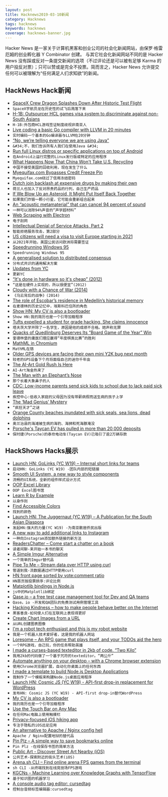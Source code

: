 ```yaml
---
layout: post
title: Hacknews2019-03-10新闻
category: Hacknews
tags: hacknews
keywords: hacknews
coverage: hacknews-banner.jpg
---
```


Hacker News 是一家关于计算机黑客和创业公司的社会化新闻网站，由保罗·格雷厄姆的创业孵化器 Y Combinator 创建。
与其它社会化新闻网站不同的是 Hacker News 没有踩或反对一条提交新闻的选项（不过评论还是可以被有足够 Karma 的用户投反对票）；只可以赞或是完全不投票。简而言之，Hacker News 允许提交任何可以被理解为“任何满足人们求知欲”的新闻。

## HackNews Hack新闻


- [SpaceX Crew Dragon Splashes Down After Historic Test Flight](https://www.scientificamerican.com/article/spacex-crew-dragon-splashes-down-after-historic-test-flight/)
- `SpaceX宇航员龙在历史性的试飞后溅落下来`
- [H-1B: Outsourcer HCL games visa system to discriminate against non-South Asians](https://www.mercurynews.com/2019/03/08/h-1b-outsourcing-giant-games-visa-system-to-discriminate-against-non-south-asians-in-hiring-lawsuit-claims/)
- `H-1B:外包商HCL游戏签证制度歧视非南亚人`
- [Live coding a basic Go compiler with LLVM in 20 minutes](https://github.com/pwaller/go2ll-talk)
- `实时编码一个基本的Go编译器与LLVM在20分钟`
- [“No, we’re telling everyone we are using Java”](https://twitter.com/joeerl/status/1104298407231922176)
- `&#34;不，我们告诉所有人我们在使用Java &#34;`
- [Run full Linux distros or specific applications on top of Android](https://github.com/CypherpunkArmory/UserLAnd)
- `在Android上运行完整的Linux发行版或特定的应用程序`
- [What Happens Now That China Won&#39;t Take U.S. Recycling](https://www.theatlantic.com/technology/archive/2019/03/china-has-stopped-accepting-our-trash/584131/)
- `中国不接受美国的回收利用，现在发生了什么`
- [Myequifax.com Bypasses Credit Freeze Pin](https://krebsonsecurity.com/2019/03/myequifax-com-bypasses-credit-freeze-pin/)
- `Myequifax.com绕过了信用冻结密码`
- [Dutch join backlash at expensive drugs by making their own](https://www.reuters.com/article/us-netherlands-pharmaceuticals-insight-idUSKCN1QP0M4)
- `荷兰人也加入了反对昂贵药品的行列，自己生产药品`
- [If We Blow Up an Asteroid, It Might Put Itself Back Together](https://www.nytimes.com/2019/03/08/science/asteroids-nuclear-weapons.html)
- `如果我们炸毁一颗小行星，它可能会重新组合起来`
- [An “acoustic metamaterial” that can cancel 94 percent of sound](https://www.bu.edu/research/articles/researchers-develop-acoustic-metamaterial-noise-cancellation-device/)
- `一种可以消除94%声音的“声学超材料”`
- [Web Scraping with Electron](https://en.jeffprod.com/blog/2019/web-scraping-with-electron/)
- `电子刮网`
- [Intellectual Denial of Service Attacks, Part 2](https://techiavellian.com/the-map-to-nowhere)
- `智能拒绝服务攻击，第2部分`
- [US citizens will need a visa to visit Europe starting in 2021](https://www.cnn.com/travel/article/us-citizens-need-visas-to-visit-europe-in-2021/index.html)
- `从2021年开始，美国公民访问欧洲将需要签证`
- [Speedrunning Windows 95](https://hackaday.com/2019/03/09/speedrunning-windows-95/)
- `Speedrunning Windows 95`
- [A generalised solution to distributed consensus](https://blog.acolyer.org/2019/03/08/a-generalised-solution-to-distributed-consensus/)
- `分布式共识的通用解决方案`
- [Updates from YC](https://blog.ycombinator.com/updates-from-yc/)
- `更新YC`
- [“It&#39;s done in hardware so it&#39;s cheap” (2012)](http://www.yosefk.com/blog/its-done-in-hardware-so-its-cheap.html)
- `“这是在硬件上实现的，所以很便宜”(2012)`
- [Cloudy with a Chance of War (2014)](http://nautil.us/issue/70/variables/cloudy-with-a-chance-of-war-rp)
- `《乌云背后的战争》(2014)`
- [The role of Escobar’s residence in Medellín’s historical memory](https://latinamericareports.com/the-demolition-of-escobar-monaco-in-medellins-historical-memory)
- `在麦德林的历史记忆中，埃斯科巴住所的角色`
- [Show HN: My CV is also a bootloader](https://github.com/pjimenezmateo/curriculum-bootloader#)
- `Show HN:我的简历也是一个引导加载程序`
- [Tufts expelled a student for grade hacking. She claims innocence](https://outline.com/ZTzSYa)
- `塔夫茨大学开除了一名学生，原因是他的成绩不合格。她声称无罪`
- [Quacks of Quedlinburg Deserves Its “Board Game of the Year” Win](https://arstechnica.com/gaming/2019/03/quacks-of-quedlinburg-review-brewing-bogus-potions-never-felt-better/)
- `奎德林堡的庸医们理应赢得“年度棋类比赛”的胜利`
- [MathML in Chromium](https://mathml.igalia.com/news/2019/02/12/launch-of-the-project/)
- `MathML在铬`
- [Older GPS devices are facing their own mini Y2K bug next month](https://www.theverge.com/2019/3/8/18255847/gps-week-rollover-issue-2019-garmin-tomtom-devices-affected)
- `较老的GPS设备下个月将面临自己的迷你千年虫`
- [The AI-Art Gold Rush Is Here](https://www.theatlantic.com/technology/archive/2019/03/ai-created-art-invades-chelsea-gallery-scene/584134/)
- `AI-Art淘金热来了`
- [The Man with an Elephant’s Nose](https://earlymodernmedicine.com/the-man-with-an-elephants-nose/)
- `那个长着大象鼻子的人`
- [CDC: Low-income parents send sick kids to school due to lack paid sick leave](https://www.cdc.gov/mmwr/volumes/68/wr/mm6809a1.htm)
- `疾控中心:低收入家庭的父母因为没有带薪病假而送生病的孩子上学`
- [The ‘Mad Genius’ Mystery](https://www.psychologytoday.com/us/articles/201707/the-mad-genius-mystery)
- `“疯狂天才”之谜`
- [Orange County beaches inundated with sick seals, sea lions, dead dolphins](https://www.latimes.com/local/lanow/la-me-ln-pmmc-rescued-animals-20190308-story.html)
- `奥兰治县的海滩被生病的海豹、海狮和死海豚淹没`
- [Porsche&#39;s Taycan EV has pulled in more than 20,000 deposits](https://www.engadget.com/2019/03/09/porche-taycan-ev-20-000-reservations/)
- `保时捷(Porsche)的泰坎电动车(Taycan EV)已吸引了逾2万辆存款`


## HackShows Hacks展示

- [Launch HN: GoLinks (YC W19) – Internal short links for teams](https://news.ycombinator.com/item?id=19340316)
- `启动HN: GoLinks (YC W19) -团队内部的短链接`
- [ Smooth UI System, a new way to style components](https://smooth-ui.smooth-code.com/docs-system-getting-started)
- `流畅的UI系统，全新的组件样式设计方式`
- [ OOP Excel Library](https://github.com/Vatavuk/excel-io)
- `OOP Excel图书馆`
- [ Learn R by Example](https://github.com/photonlines/Learn-R-by-Example)
- `以身作则`
- [ Find Accessible Colors](https://color.review/)
- `找到的颜色`
- [Launch HN: The Juggernaut (YC W19) – A Publication for the South Asian Diaspora](https://news.ycombinator.com/item?id=19320608)
- `发起HN:强大的力量(YC W19) -为南亚散居侨民出版`
- [ A new way to add additional links to Instagram](https://linkpot.io)
- `一种向Instagram添加额外链接的新方法`
- [ ReadersChatter – Come start a chatter on a book](https://readerschatter.com/)
- `读者闲聊-来开始一本书的聊天`
- [ A Simple Imgur Alternative](https://imgrpost.com)
- `一个简单的Imgur替代品`
- [ Pipe To Me – Stream data over HTTP using curl](https://github.com/jpschroeder/pipe-to-me)
- `管道到我-流数据通过HTTP使用curl`
- [ HN front page sorted by vote:comment ratio](http://xash.in/hn/)
- `HN首页按投票排序:评论比例`
- [ Matplotlib bindings in Node.js](https://github.com/mateogianolio/matplotnode)
- `js中的Matplotlib绑定`
- [ Qase.io – a free test case management tool for Dev and QA teams](https://qase.io)
- `Qase。io -开发和QA团队的免费测试用例管理工具`
- [ Hacking Kindness – how to make people behave better on the Internet](http://www.kindify.net/?)
- `黑客善良-如何使人们在互联网上表现得更好`
- [ Create Chart Images from a URL](https://quickchart.io/)
- `从URL创建图表图像`
- [ I&#39;m a robot tech enthusiast and this is my robot website](https://www.personalrobots.biz/)
- `我是一个机器人技术爱好者，这是我的机器人网站`
- [ Loresome – An RPG game that plays itself, and your TODOs aid the hero](https://loresome.com)
- `一个RPG游戏，自己玩，你的任务帮助英雄`
- [ I made a curses-based texteditor in 2kb of code. “Two Kilo”](https://0x0.st/zolW.txt)
- `我用2kb的代码做了一个基于咒符的texteditor。“两公斤”`
- [ Automate anything on your desktop – with a Chrome browser extension](https://a9t9.com/kantu/x/desktop-automation)
- `使用Chrome浏览器扩展，自动化你桌面上的任何东西`
- [ I made a template to build Node.js Desktop Applications](https://github.com/majikarp/node-desktop-app-template)
- `我制作了一个模板来构建Node.js桌面应用程序`
- [Launch HN: Cosmic JS (YC W19) - API-first drop-in replacement for WordPress](https://news.ycombinator.com/item?id=19330262)
- `发布HN: Cosmic JS (YC W19) - API-first drop-in替代WordPress`
- [ My CV is also a bootloader](https://github.com/pjimenezmateo/curriculum-bootloader#)
- `我的简历也是一个引导加载程序`
- [ Use the Touch Bar on Any Mac](https://github.com/sindresorhus/touch-bar-simulator)
- `在任何Mac电脑上使用触摸栏`
- [ Privacy-focused iOS hiking app](https://headings.carrd.co)
- `专注于隐私的iOS远足应用`
- [ An alternative to Apache / Nginx config hell](https://news.ycombinator.com/item?id=19325293)
- `Apache / Nginx配置地狱的替代品`
- [ Pin Plz – A simple way to save bookmarks online](https://pinplz.com/)
- `Pin Plz -在线保存书签的简单方法`
- [ Public Art - Discover Street Art Nearby (iOS)](https://itunes.apple.com/us/app/public-art/id936484924)
- `公共艺术-探索附近的街头艺术(iOS)`
- [ Arena.sh CLI – Find online arena FPS games from the terminal](https://github.com/arena-sh/cli)
- `sh CLI -从终端找到在线竞技场FPS游戏`
- [ KGCNs – Machine Learning over Knowledge Graphs with TensorFlow](https://github.com/graknlabs/kglib/tree/master/kglib/kgcn)
- `基于知识图的机器学习`
- [ A console audio tag editor: cursedtag](https://github.com/hellricer/cursedtag)
- `控制台音频标签编辑器:cursedtag`


